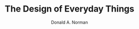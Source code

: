 ---
title: The Design of Everyday Things
author: Donald A. Norman
readingDate: 2009-09-01
purchaseLink:
---